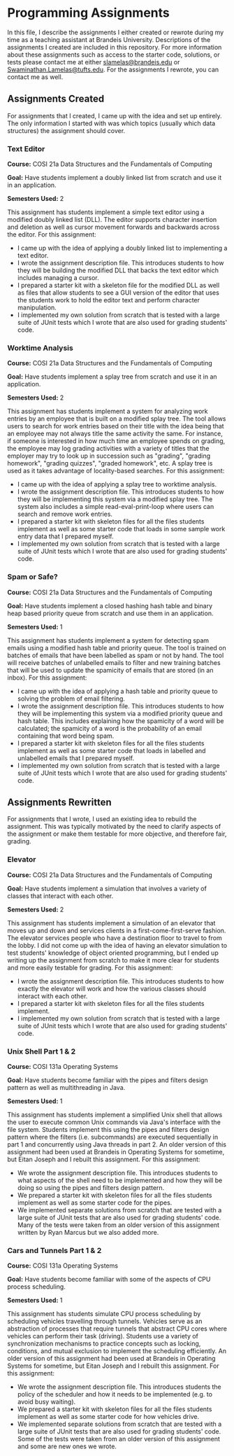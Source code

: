 # Programming Assignments

In this file, I describe the assignments I either created or rewrote during my time as a teaching assistant at Brandeis University. Descriptions of the assignments I created are included in this repository. For more information about these assignments such as access to the starter code, solutions, or tests please contact me at either slamelas@brandeis.edu or Swaminathan.Lamelas@tufts.edu. For the assignments I rewrote, you can contact me as well.

## Assignments Created

For assignments that I created, I came up with the idea and set up entirely. The only information I started with was which topics (usually which data structures) the assignment should cover.

### Text Editor

**Course:** COSI 21a Data Structures and the Fundamentals of Computing

**Goal:** Have students implement a doubly linked list from scratch and use it in an application.

**Semesters Used:** 2

This assignment has students implement a simple text editor using a modified doubly linked list (DLL). The editor supports character insertion and deletion as well as cursor movement forwards and backwards across the editor. For this assignment:

* I came up with the idea of applying a doubly linked list to implementing a text editor.
* I wrote the assignment description file. This introduces students to how they will be building the modified DLL that backs the text editor which includes managing a cursor. 
* I prepared a starter kit with a skeleton file for the modified DLL as well as files that allow students to see a GUI version of the editor that uses the students work to hold the editor text and perform character manipulation.
* I implemented my own solution from scratch that is tested with a large suite of JUnit tests which I wrote that are also used for grading students' code.

### Worktime Analysis

**Course:** COSI 21a Data Structures and the Fundamentals of Computing

**Goal:** Have students implement a splay tree from scratch and use it in an application.

**Semesters Used:** 2

This assignment has students implement a system for analyzing work entries by an employee that is built on a modified splay tree. The tool allows users to search for work entries based on their title with the idea being that an employee may not always title the same activity the same. For instance, if someone is interested in how much time an employee spends on grading, the employee may log grading activities with a variety of titles that the employer may try to look up in succession such as "grading", "grading homework", "grading quizzes", "graded homework", etc. A splay tree is used as it takes advantage of locality-based searches. For this assignment:

* I came up with the idea of applying a splay tree to worktime analysis.
* I wrote the assignment description file. This introduces students to how they will be implementing this system via a modified splay tree. The system also includes a simple read-eval-print-loop where users can search and remove work entries.
* I prepared a starter kit with skeleton files for all the files students implement as well as some starter code that loads in some sample work entry data that I prepared myself.
* I implemented my own solution from scratch that is tested with a large suite of JUnit tests which I wrote that are also used for grading students' code.

### Spam or Safe?

**Course:** COSI 21a Data Structures and the Fundamentals of Computing

**Goal:** Have students implement a closed hashing hash table and binary heap based priority queue from scratch and use them in an application.

**Semesters Used:** 1

This assignment has students implement a system for detecting spam emails using a modified hash table and priority queue. The tool is trained on batches of emails that have been labelled as spam or not by hand. The tool will receive batches of unlabelled emails to filter and new training batches that will be used to update the spamicity of emails that are stored (in an inbox). For this assignment:

* I came up with the idea of applying a hash table and priority queue to solving the problem of email filtering.
* I wrote the assignment description file. This introduces students to how they will be implementing this system via a modified priority queue and hash table. This includes explaining how the spamicity of a word will be calculated; the spamicity of a word is the probability of an email containing that word being spam.
* I prepared a starter kit with skeleton files for all the files students implement as well as some starter code that loads in labelled and unlabelled emails that I prepared myself.
* I implemented my own solution from scratch that is tested with a large suite of JUnit tests which I wrote that are also used for grading students' code.

## Assignments Rewritten

For assignments that I wrote, I used an existing idea to rebuild the assignment. This was typically motivated by the need to clarify aspects of the assignment or make them testable for more objective, and therefore fair, grading.

### Elevator

**Course:** COSI 21a Data Structures and the Fundamentals of Computing

**Goal:** Have students implement a simulation that involves a variety of classes that interact with each other.

**Semesters Used:** 2

This assignment has students implement a simulation of an elevator that moves up and down and services clients in a first-come-first-serve fashion. The elevator services people who have a destination floor to travel to from the lobby. I did not come up with the idea of having an elevator simulation to test students' knowledge of object oriented programming, but I ended up writing up the assignment from scratch to make it more clear for students and more easily testable for grading. For this assignment:

* I wrote the assignment description file. This introduces students to how exactly the elevator will work and how the various classes should interact with each other.
* I prepared a starter kit with skeleton files for all the files students implement.
* I implemented my own solution from scratch that is tested with a large suite of JUnit tests which I wrote that are also used for grading students' code.

### Unix Shell Part 1 & 2

**Course:** COSI 131a Operating Systems

**Goal:** Have students become familiar with the pipes and filters design pattern as well as multithreading in Java.

**Semesters Used:** 1

This assignment has students implement a simplified Unix shell that allows the user to execute common Unix commands via Java's interface with the file system. Students implement this using the pipes and filters design pattern where the filters (i.e. subcommands) are executed sequentially in part 1 and concurrently using Java threads in part 2. An older version of this assignment had been used at Brandeis in Operating Systems for sometime, but Eitan Joseph and I rebuilt this assignment. For this assignment:

* We wrote the assignment description file. This introduces students to what aspects of the shell need to be implemented and how they will be doing so using the pipes and filters design pattern.
* We prepared a starter kit with skeleton files for all the files students implement as well as some starter code for the pipes.
* We implemented separate solutions from scratch that are tested with a large suite of JUnit tests that are also used for grading students' code. Many of the tests were taken from an older version of this assignment written by Ryan Marcus but we also added more.

### Cars and Tunnels Part 1 & 2

**Course:** COSI 131a Operating Systems

**Goal:** Have students become familiar with some of the aspects of CPU process scheduling.

**Semesters Used:** 1

This assignment has students simulate CPU process scheduling by scheduling vehicles travelling through tunnels. Vehicles serve as an abstraction of processes that require tunnels that abstract CPU cores where vehicles can perform their task (driving). Students use a variety of synchronization mechanisms to practice concepts such as locking, conditions, and mutual exclusion to implement the scheduling efficiently. An older version of this assignment had been used at Brandeis in Operating Systems for sometime, but Eitan Joseph and I rebuilt this assignment. For this assignment:

* We wrote the assignment description file. This introduces students the policy of the scheduler and how it needs to be implemented (e.g. to avoid busy waiting).
* We prepared a starter kit with skeleton files for all the files students implement as well as some starter code for how vehicles drive.
* We implemented separate solutions from scratch that are tested with a large suite of JUnit tests that are also used for grading students' code. Some of the tests were taken from an older version of this assignment and some are new ones we wrote.